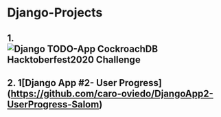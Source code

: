 # Django-Projects


## 1. ![Django TODO-App CockroachDB Hacktoberfest2020 Challenge](https://github.com/caro-oviedo/Django-TODO-App-CockroachDB-Hacktoberfest-Challenge)
## 2. 1[Django App #2- User Progress] (https://github.com/caro-oviedo/DjangoApp2-UserProgress-Salom)

